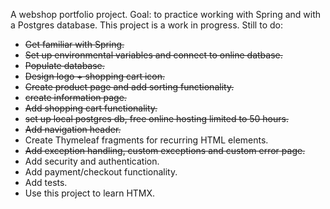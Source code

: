 A webshop portfolio project. Goal: to practice working with Spring and with a Postgres database.
This project is a work in progress. 
Still to do:
- ~~Get familiar with Spring.~~
-  ~~Set up environmental variables and connect to online datbase.~~
- ~~Populate database.~~
- ~~Design logo + shopping cart icon.~~
- ~~Create product page and add sorting functionality.~~
- ~~create information page.~~
- ~~Add shopping cart functionality.~~
- ~~set up local postgres db, free online hosting limited to 50 hours.~~
- ~~Add navigation header.~~
- Create Thymeleaf fragments for recurring HTML elements.
- ~~Add exception handling, custom exceptions and custom error page.~~
- Add security and authentication.
- Add payment/checkout functionality.
- Add tests.
- Use this project to learn HTMX.


